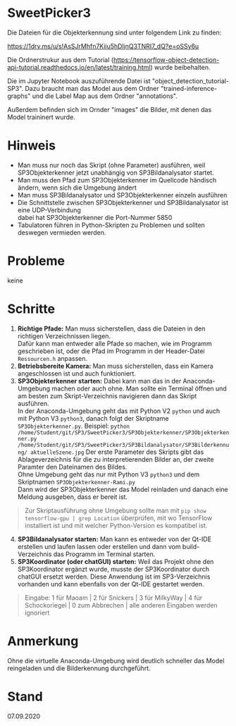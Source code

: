 # SweetPicker3

Die Dateien für die Objekterkennung sind unter folgendem Link zu finden:

https://1drv.ms/u/s!AsSJrMhfn7Kiiu5hDljnQ3TNRI7_dQ?e=oSSy6u

Die Ordnerstrukur aus dem Tutorial (https://tensorflow-object-detection-api-tutorial.readthedocs.io/en/latest/training.html) wurde beibehalten.

Die im Jupyter Notebook auszuführende Datei ist "object_detection_tutorial-SP3". Dazu braucht man das Model aus dem Ordner "trained-inference-graphs" und die Label Map aus dem Ordner "annotations".

Außerdem befinden sich im Ornder "images" die Bilder, mit denen das Model traininert wurde.

# Hinweis

- Man muss nur noch das Skript (ohne Parameter) ausführen, weil SP3Objekterkenner jetzt unabhängig von SP3Bildanalysator startet.
- Man muss den Pfad zum SP3Objekterkenner im Quellcode händisch ändern, wenn sich die Umgebung ändert
- Man muss SP3Bildanalysator und SP3Objekterkenner einzeln ausführen
- Die Schnittstelle zwischen SP3Objekterkenner und SP3Bildanalysator ist eine UDP-Verbindung<br>dabei hat SP3Objekterkenner die Port-Nummer 5850
- Tabulatoren führen in Python-Skripten zu Problemen und sollten deswegen vermieden werden.

# Probleme

keine

# Schritte

1. **Richtige Pfade:** Man muss sicherstellen, dass die Dateien in den richtigen Verzeichnissen liegen.<br>Dafür kann man entweder alle Pfade so machen, wie im Programm geschrieben ist, oder die Pfad im Programm in der Header-Datei `Ressourcen.h` anpassen.
2. **Betriebsbereite Kamera:** Man muss sicherstellen, dass ein Kamera angeschlossen ist und auch funktioniert.
3. **SP3Objekterkenner starten:** Dabei kann man das in der Anaconda-Umgebung machen oder auch ohne. Man sollte ein Terminal öffnen und am besten zum Skript-Verzeichnis navigieren dann das Skript ausführen.<br>In der Anaconda-Umgebung geht das mit Python V2 `python` und auch mit Python V3 `python3`, danach folgt der Skriptname `SP3Objekterkenner.py`. Beispiel: `python /home/Student/git/SP3/SweetPicker3/SP3Objekterkenner/SP3Objekterkenner.py /home/Student/git/SP3/SweetPicker3/SP3Bildanalysator/SP3Bilderkennung/ aktuelleSzene.jpg` Der erste Parameter des Skripts gibt das Ablageverzeichnis für die zu interpretierenden Bilder an, der zweite Paramter den Dateinamen des Bildes.<br>Ohne Umgebung geht das nur mit Python V3 `python3` und dem Skriptnamen `SP3Objekterkenner-Rami.py`<br>Dann wird der SP3Objekterkenner das Model reinladen und danach eine Meldung ausgeben, dass er bereit ist.
> Zur Skriptausführung ohne Umgebung sollte man mit `pip show tensorflow-gpu | grep Location` überprüfen, mit wo TensorFlow installiert ist und mit welcher Python-Version es kompatibel ist.
4. **SP3Bildanalysator starten:** Man kann es entweder von der Qt-IDE erstellen und laufen lassen oder erstellen und dann vom build-Verzeichnis das Programm im Terminal starten.
5. **SP3Koordinator (oder chatGUI) starten:** Weil das Projekt ohne den SP3Koordinator ergänzt wurde, musste der SP3Koordinator durch chatGUI ersetzt werden. Diese Anwendung ist im SP3-Verzeichnis vorhanden und kann ebenfalls von der Qt-IDE gestartet werden.
> Eingabe: 1 für Maoam | 2 für Snickers | 3 für MilkyWay | 4 für Schockoriegel | 0 zum Abbrechen | alle anderen Eingaben werden ignoriert

# Anmerkung
Ohne die virtuelle Anaconda-Umgebung wird deutlich schneller das Model reingeladen und die Bilderkennung durchgeführt.

# Stand
07.09.2020
